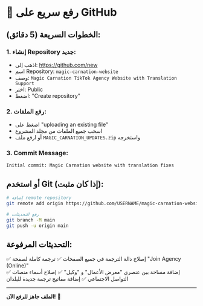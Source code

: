 # 🚀 رفع سريع على GitHub

## الخطوات السريعة (5 دقائق):

### 1. إنشاء Repository جديد:
- اذهب إلى: https://github.com/new
- اسم Repository: `magic-carnation-website`
- وصف: `Magic Carnation TikTok Agency Website with Translation Support`
- اختر: Public
- اضغط: "Create repository"

### 2. رفع الملفات:
- اضغط على "uploading an existing file"
- اسحب جميع الملفات من مجلد المشروع
- أو ارفع ملف `MAGIC_CARNATION_UPDATES.zip` واستخرجه

### 3. Commit Message:
```
Initial commit: Magic Carnation website with translation fixes
```

## أو استخدم Git (إذا كان مثبت):

```bash
# إضافة remote repository
git remote add origin https://github.com/USERNAME/magic-carnation-website.git

# رفع التحديثات
git branch -M main
git push -u origin main
```

## التحديثات المرفوعة:
✅ إصلاح دالة الترجمة في جميع الصفحات
✅ ترجمة كاملة لصفحة "Join Agency (Online)"  
✅ إضافة مساحة بين عنصري "معرض الأعمال" و "وكيل"
✅ إصلاح أسماء منصات التواصل الاجتماعي
✅ إضافة مفاتيح ترجمة جديدة للبلدان

---
**الملف جاهز للرفع الآن!** 🎉
